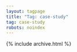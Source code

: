 ```yaml
---
layout: tagpage
title: "Tag: case-study"
tag: case-study
robots: noindex
---
```

{% include archive.html %}